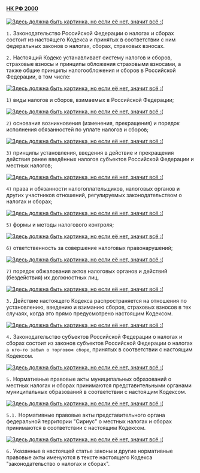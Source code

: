 #### [НК РФ 2000](https://lalawland.github.io/eurasia/russia/taxes)

[![Здесь должна быть картинка, но если её нет, значит всё :(](https://www.glavbukh.ru/images/news/26681/ligoti.png)](https://www.glavbukh.ru/images/news/26681/ligoti.png)

`1.` Законодательство Российской Федерации о налогах и сборах состоит из настоящего Кодекса и принятых в соответствии с ним федеральных законов о налогах, сборах, страховых взносах.

`2.` Настоящий Кодекс устанавливает систему налогов и сборов, страховые взносы и принципы обложения страховыми взносами, а также общие принципы налогообложения и сборов в Российской Федерации, в том числе:

[![Здесь должна быть картинка, но если её нет, значит всё :(](https://www.meme-arsenal.com/memes/2cde7fafdfb013f07ed32492acb71f9b.jpg)](https://www.meme-arsenal.com/memes/2cde7fafdfb013f07ed32492acb71f9b.jpg)

`1)` виды налогов и сборов, взимаемых в Российской Федерации;

[![Здесь должна быть картинка, но если её нет, значит всё :(](https://www.meme-arsenal.com/memes/5f925a1351fc06e8e0a341937b38686b.jpg)](https://www.meme-arsenal.com/memes/5f925a1351fc06e8e0a341937b38686b.jpg)

`2)` основания возникновения (изменения, прекращения) и порядок исполнения обязанностей по уплате налогов и сборов;

[![Здесь должна быть картинка, но если её нет, значит всё :(](https://cdn.lifehacker.ru/wp-content/uploads/2020/02/Ranshe-bylo-luchshe-kak-zaciklennost-na-proshlom-vredit-budushchemu_1581621517-630x315.jpg)](https://cdn.lifehacker.ru/wp-content/uploads/2020/02/Ranshe-bylo-luchshe-kak-zaciklennost-na-proshlom-vredit-budushchemu_1581621517-630x315.jpg)

`3)` принципы установления, введения в действие и прекращения действия ранее введённых налогов субъектов Российской Федерации и местных налогов;

[![Здесь должна быть картинка, но если её нет, значит всё :(](https://sun9-23.userapi.com/impf/QQSjdslBKaMTm7uNAgPpXEefkT3FQ8sdCp5mBw/GBmfqzqbg_Q.jpg?size=320x215&quality=96&sign=f0a0f9bed6c718b16b4c6b351c3ce0e1&c_uniq_tag=qmkKqng5QEuBiyeFpGrq83QO5sKiEogW0MYtwNCuyjg&type=album)](https://sun9-23.userapi.com/impf/QQSjdslBKaMTm7uNAgPpXEefkT3FQ8sdCp5mBw/GBmfqzqbg_Q.jpg?size=320x215&quality=96&sign=f0a0f9bed6c718b16b4c6b351c3ce0e1&c_uniq_tag=qmkKqng5QEuBiyeFpGrq83QO5sKiEogW0MYtwNCuyjg&type=album)

`4)` права и обязанности налогоплательщиков, налоговых органов и других участников отношений, регулируемых законодательством о налогах и сборах;

[![Здесь должна быть картинка, но если её нет, значит всё :(](https://koteiki.com/wp-content/uploads/2018/11/image12_800x514.jpg)](https://koteiki.com/wp-content/uploads/2018/11/image12_800x514.jpg)

`5)` формы и методы налогового контроля;

[![Здесь должна быть картинка, но если её нет, значит всё :(](https://avatars.dzeninfra.ru/get-zen_doc/5233669/pub_620e7158e8819d23a3b30ce1_620e7158b116cb72f0c85fee/smart_crop_516x290)](https://avatars.dzeninfra.ru/get-zen_doc/5233669/pub_620e7158e8819d23a3b30ce1_620e7158b116cb72f0c85fee/smart_crop_516x290)

`6)` ответственность за совершение налоговых правонарушений;

[![Здесь должна быть картинка, но если её нет, значит всё :(](https://sun9-55.userapi.com/impf/c840736/v840736291/6174a/2kpGm4rkYZY.jpg?size=604x405&quality=96&sign=893d4cb2723a7b78d88cbe66ac781fb5&type=album)](https://sun9-55.userapi.com/impf/c840736/v840736291/6174a/2kpGm4rkYZY.jpg?size=604x405&quality=96&sign=893d4cb2723a7b78d88cbe66ac781fb5&type=album)

`7)` порядок обжалования актов налоговых органов и действий (бездействия) их должностных лиц.

[![Здесь должна быть картинка, но если её нет, значит всё :(](https://sun9-46.userapi.com/impf/c626929/v626929186/141f/6hG9E3H6oLc.jpg?size=320x213&quality=96&sign=e594e08a9e19f6f2694ddf77051ef260&c_uniq_tag=CbabXZt9YXv7JmpZ7_XWelFbXQmziMx5DIWt2XE_A-Q&type=album)](https://sun9-46.userapi.com/impf/c626929/v626929186/141f/6hG9E3H6oLc.jpg?size=320x213&quality=96&sign=e594e08a9e19f6f2694ddf77051ef260&c_uniq_tag=CbabXZt9YXv7JmpZ7_XWelFbXQmziMx5DIWt2XE_A-Q&type=album)

`3.` Действие настоящего Кодекса распространяется на отношения по установлению, введению и взиманию сборов, страховых взносов в тех случаях, когда это прямо предусмотрено настоящим Кодексом.

[![Здесь должна быть картинка, но если её нет, значит всё :(](https://cpad.ask.fm/9cd/1ff7a/7f57/4751/a66c/dff75547aefd/original/34554.jpg)](https://cpad.ask.fm/9cd/1ff7a/7f57/4751/a66c/dff75547aefd/original/34554.jpg)

`4.` Законодательство субъектов Российской Федерации о налогах и сборах состоит из законов субъектов Российской Федерации о налогах `а кто-то забыл о торговом сборе`, принятых в соответствии с настоящим Кодексом.

[![Здесь должна быть картинка, но если её нет, значит всё :(](https://tse3.explicit.bing.net/th?id=OIP.6Bw1LU6ztRIBbXNdE0B21gHaEY&pid=Api)](https://tse3.explicit.bing.net/th?id=OIP.6Bw1LU6ztRIBbXNdE0B21gHaEY&pid=Api)

`5.` Нормативные правовые акты муниципальных образований о местных налогах и сборах принимаются представительными органами муниципальных образований в соответствии с настоящим Кодексом.

[![Здесь должна быть картинка, но если её нет, значит всё :(](https://sun9-12.userapi.com/3nSoU1-4SS68NCB6VNMr4pdpYIv6-7RnPAG_aA/wJrANWGldR4.jpg)](https://sun9-12.userapi.com/3nSoU1-4SS68NCB6VNMr4pdpYIv6-7RnPAG_aA/wJrANWGldR4.jpg)

`5.1.` Нормативные правовые акты представительного органа федеральной территории "Сириус" о местных налогах и сборах принимаются в соответствии с настоящим Кодексом.

[![Здесь должна быть картинка, но если её нет, значит всё :(](https://sun9-44.userapi.com/impg/ef2cKPlcD52ag2Y-bGNBUTHJWjKlCxn2DX5w7w/b4ztQ1BPak0.jpg?size=600x523&quality=96&sign=825ef8d104a01cdd0fc7d5b3bd6a07ba&c_uniq_tag=sRo-cr-7URv5zvSuUzZ6Z5RjARh52qbdipbKg89CJRM&type=album)](https://sun9-44.userapi.com/impg/ef2cKPlcD52ag2Y-bGNBUTHJWjKlCxn2DX5w7w/b4ztQ1BPak0.jpg?size=600x523&quality=96&sign=825ef8d104a01cdd0fc7d5b3bd6a07ba&c_uniq_tag=sRo-cr-7URv5zvSuUzZ6Z5RjARh52qbdipbKg89CJRM&type=album)

`6.` Указанные в настоящей статье законы и другие нормативные правовые акты именуются в тексте настоящего Кодекса "законодательство о налогах и сборах".
